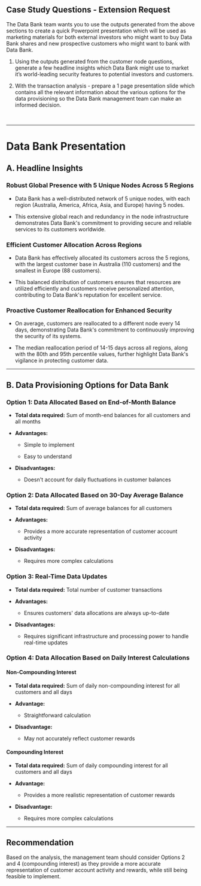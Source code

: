 ## Case Study Questions - Extension Request


The Data Bank team wants you to use the outputs generated from the above sections to create a quick Powerpoint presentation which will be used as marketing materials for both external investors who might want to buy Data Bank shares and new prospective customers who might want to bank with Data Bank.

1. Using the outputs generated from the customer node questions, generate a few headline insights which Data Bank might use to market it’s world-leading security features to potential investors and customers.

2. With the transaction analysis - prepare a 1 page presentation slide which contains all the relevant information about the various options for the data provisioning so the Data Bank management team can make an informed decision.

<br>


---


# Data Bank Presentation


## A. Headline Insights

### Robust Global Presence with 5 Unique Nodes Across 5 Regions
- Data Bank has a well-distributed network of 5 unique nodes, with each region (Australia, America, Africa, Asia, and Europe) having 5 nodes.

- This extensive global reach and redundancy in the node infrastructure demonstrates Data Bank's commitment to providing secure and reliable services to its customers worldwide.

### Efficient Customer Allocation Across Regions
- Data Bank has effectively allocated its customers across the 5 regions, with the largest customer base in Australia (110 customers) and the smallest in Europe (88 customers).

- This balanced distribution of customers ensures that resources are utilized efficiently and customers receive personalized attention, contributing to Data Bank's reputation for excellent service.

### Proactive Customer Reallocation for Enhanced Security
- On average, customers are reallocated to a different node every 14 days, demonstrating Data Bank's commitment to continuously improving the security of its systems.

- The median reallocation period of 14-15 days across all regions, along with the 80th and 95th percentile values, further highlight Data Bank's vigilance in protecting customer data.

---
## B. Data Provisioning Options for Data Bank

### Option 1: Data Allocated Based on End-of-Month Balance
- **Total data required:** Sum of month-end balances for all customers and all months

- **Advantages:**
  - Simple to implement

  - Easy to understand
- **Disadvantages:**
  - Doesn't account for daily fluctuations in customer balances

### Option 2: Data Allocated Based on 30-Day Average Balance
- **Total data required:** Sum of average balances for all customers

- **Advantages:**
  - Provides a more accurate representation of customer account activity

- **Disadvantages:**
  - Requires more complex calculations

### Option 3: Real-Time Data Updates

- **Total data required:** Total number of customer transactions

- **Advantages:**
  - Ensures customers' data allocations are always up-to-date

- **Disadvantages:**
  - Requires significant infrastructure and processing power to handle real-time updates

### Option 4: Data Allocation Based on Daily Interest Calculations

#### Non-Compounding Interest

- **Total data required:** Sum of daily non-compounding interest for all customers and all days

- **Advantage:**
  - Straightforward calculation

- **Disadvantage:**
  - May not accurately reflect customer rewards

#### Compounding Interest

- **Total data required:** Sum of daily compounding interest for all customers and all days

- **Advantage:**
  - Provides a more realistic representation of customer rewards

- **Disadvantage:**
  - Requires more complex calculations

---

## Recommendation

Based on the analysis, the management team should consider Options 2 and 4 (compounding interest) as they provide a more accurate representation of customer account activity and rewards, while still being feasible to implement.

